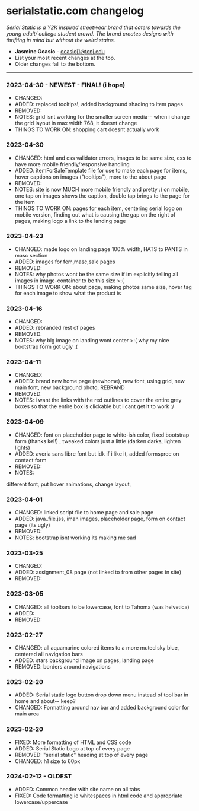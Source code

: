 # serialstatic.com changelog
_Serial Static is a Y2K inspired streetwear brand that caters towards the young adult/ college student crowd. The brand creates designs with_
 _thrifting in mind but without the weird stains._ 
* __Jasmine Ocasio__ - <ocasioj1@tcnj.edu>
* List your most recent changes at the top. 
* Older changes fall to the bottom.  

---
### 2023-04-30 - NEWEST - FINAL! (i hope)
- CHANGED: 
- ADDED: replaced tooltips!, added background shading to item pages
- REMOVED: 
- NOTES:  grid isnt working for the smaller screen media-- when i change the grid layout in max width 768, it doesnt change
- THINGS TO WORK ON: 
                shopping cart doesnt actually work
                


### 2023-04-30
- CHANGED: html and css validator errors, images to be same size, css to have more mobile friendly/responsive handling
- ADDED: itemForSaleTemplate file for use to make each page for items, hover captions on images ("tooltips"), more to the about page
- REMOVED: 
- NOTES:  site is now MUCH more mobile friendly and pretty :)
          on mobile, one tap on images shows the caption, double tap brings to the page for the item
- THINGS TO WORK ON: pages for each item, centering serial logo on mobile version, finding out what is causing the gap on the right of pages,
           making logo a link to the landing page
       
### 2023-04-23
- CHANGED: made logo on landing page 100% width, HATS to PANTS in masc section
- ADDED: images for fem,masc,sale pages
- REMOVED: 
- NOTES: why photos wont be the same size if im explicitly telling all images in image-container to be this size >:(    
- THINGS TO WORK ON: about page, making photos same size, hover tag for each image to show what the product is
        

### 2023-04-16
- CHANGED: 
- ADDED: rebranded rest of pages
- REMOVED: 
- NOTES: why big image on landing wont center >:(
        why my nice bootstrap form got ugly :(
    
### 2023-04-11
- CHANGED: 
- ADDED: brand new home page (newhome), new font, using grid, new main font, new background photo, REBRAND
- REMOVED: 
- NOTES: i want the links with the red outlines to cover the entire grey boxes so that the entire box is clickable but i cant get it to work :/


### 2023-04-09 
- CHANGED: font on placeholder page to white-ish color, fixed bootstrap form (thanks kel!) , tweaked colors just a little (darken darks, lighten lights)
- ADDED: averia sans libre font but idk if i like it, added formspree on contact form
- REMOVED: 
- NOTES: 

different font, put hover animations, change layout,    

### 2023-04-01 
- CHANGED: linked script file to home page and sale page
- ADDED: java_file.jss, iman images, placeholder page, form on contact page (its ugly)
- REMOVED: 
- NOTES: bootstrap isnt working its making me sad 

### 2023-03-25
- CHANGED: 
- ADDED: assignment_08 page (not linked to from other pages in site)
- REMOVED: 

### 2023-03-05
- CHANGED: all toolbars to be lowercase, font to Tahoma (was helvetica)
- ADDED: 
- REMOVED: 


### 2023-02-27
- CHANGED: all aquamarine colored items to a more muted sky blue, centered all navigation bars
- ADDED: stars background image on pages, landing page
- REMOVED: borders around navigations



### 2023-02-20
- ADDED: Serial static logo button drop down menu instead of tool bar in home and about-- keep?
- CHANGED: Formatting around nav bar and added background color for main area


### 2023-02-20 
- FIXED: More formatting of HTML and CSS code
- ADDED: Serial Static Logo at top of every page
- REMOVED: "serial static" heading at top of every page
- CHANGED: h1 size to 60px


### 2024-02-12 - OLDEST
- ADDED:  Common header with site name on all tabs
- FIXED: Code formatting ie whitespaces in html code and appropriate lowercase/uppercase
